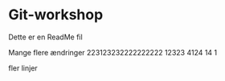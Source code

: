 
# Git-workshop

Dette er en ReadMe fil

Mange flere ændringer 223123232222222222
12323
4124
14
1



fler linjer